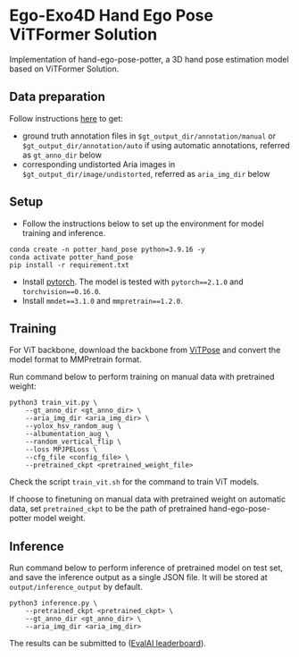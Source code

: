 # Ego-Exo4D Hand Ego Pose ViTFormer Solution
Implementation of hand-ego-pose-potter, a 3D hand pose estimation model based on ViTFormer Solution.

## Data preparation
Follow instructions [here](https://github.com/EGO4D/ego-exo4d-egopose/tree/main/handpose/data_preparation) to get:
- ground truth annotation files in `$gt_output_dir/annotation/manual` or `$gt_output_dir/annotation/auto` if using automatic annotations,
referred as `gt_anno_dir` below
- corresponding undistorted Aria images in `$gt_output_dir/image/undistorted`, 
referred as `aria_img_dir` below

## Setup

- Follow the instructions below to set up the environment for model training and inference.
```
conda create -n potter_hand_pose python=3.9.16 -y
conda activate potter_hand_pose
pip install -r requirement.txt
```
- Install [pytorch](https://pytorch.org/get-started/previous-versions/). The model is tested with `pytorch==2.1.0` and `torchvision==0.16.0`.
- Install `mmdet==3.1.0` and `mmpretrain==1.2.0`.


## Training

For ViT backbone, download the backbone from [ViTPose](https://github.com/ViTAE-Transformer/ViTPose) and convert the model format to MMPretrain format. 

Run command below to perform training on manual data with pretrained weight:
```
python3 train_vit.py \
    --gt_anno_dir <gt_anno_dir> \
    --aria_img_dir <aria_img_dir> \
    --yolox_hsv_random_aug \
    --albumentation_aug \
    --random_vertical_flip \
    --loss MPJPELoss \
    --cfg_file <config_file> \
    --pretrained_ckpt <pretrained_weight_file>
```

Check the script `train_vit.sh` for the command to train ViT models. 

If choose to finetuning on manual data with pretrained weight on automatic data, set `pretrained_ckpt` to be the path of pretrained hand-ego-pose-potter model weight.


## Inference

Run command below to perform inference of pretrained model on test set, and save the inference output as a single JSON file. It will be stored at `output/inference_output` by default. 
```
python3 inference.py \
    --pretrained_ckpt <pretrained_ckpt> \
    --gt_anno_dir <gt_anno_dir> \
    --aria_img_dir <aria_img_dir>
```

The results can be submitted to ([EvalAI leaderboard](https://eval.ai/web/challenges/challenge-page/2249/overview)).


